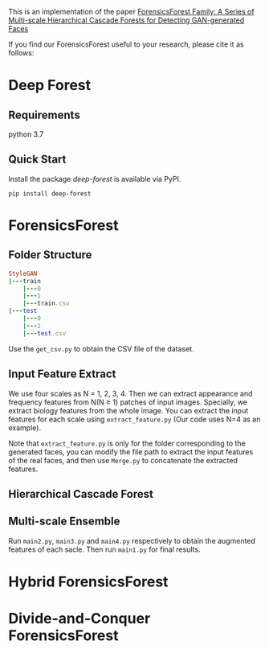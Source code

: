 This is an implementation of the paper [ForensicsForest Family: A Series of Multi-scale Hierarchical Cascade Forests for Detecting GAN-generated Faces](https://ieeexplore.ieee.org/abstract/document/10219895)

If you find our ForensicsForest useful to your research, please cite it as follows:
# Deep Forest

## **Requirements**

python 3.7

## **Quick Start**

Install the package *deep-forest* is available via PyPI.

`pip install deep-forest`

# ForensicsForest

## Folder Structure

```ruby
StyleGAN
|---train
    |---0
    |---1
    |---train.csv
|---test
    |---0
    |---1
    |---test.csv
```

Use the `get_csv.py` to obtain the CSV file of the dataset.

## Input Feature Extract
We use four scales as N = 1, 2, 3, 4. Then we can extract appearance and frequency features from N(N ≥ 1) patches of input images. Specially, we extract biology features from the whole
image. You can extract the input features for each scale using `extract_feature.py` (Our code uses N=4 as an example).

Note that `extract_feature.py` is only for the folder corresponding to the generated faces, you can modify the file path to extract the input features of the real faces, and then use `Merge.py` to concatenate the extracted features.
## Hierarchical Cascade Forest

## Multi-scale Ensemble

Run `main2.py`, `main3.py` and `main4.py` respectively to obtain the augmented features of each sacle. Then run `main1.py` for final results.

# Hybrid ForensicsForest

# Divide-and-Conquer ForensicsForest
